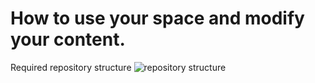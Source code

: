 # How to use your space and modify your content.

Required repository structure
![repository structure](https://github.com/Fiserv/tenants/blob/main/images/repo-file-structure.png "repository structure")


